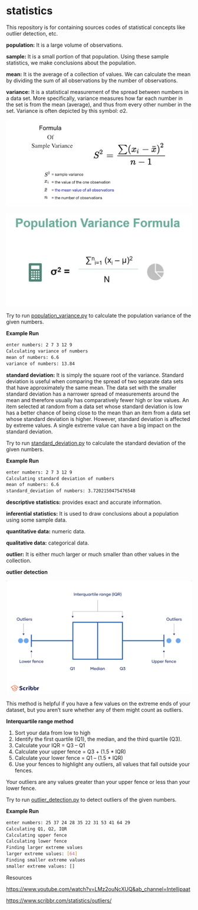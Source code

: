 # statistics
This repository is for containing sources codes of statistical concepts like outlier detection, etc.

**population:** It is a large volume of observations.

**sample:**  It is a small portion of that population. Using these sample statistics, we make conclusions about the population.

**mean:** It is the average of a collection of values. We can calculate the mean by dividing the sum of all observations by the number of observations.

**variance:** It is a statistical measurement of the spread between numbers in a data set. More specifically, variance measures how far each number in the set is from the mean (average), and thus from every other number in the set. Variance is often depicted by this symbol: σ2.

![alt text](https://github.com/AyberkYavuz/statistics/blob/main/imgs/sample_variance_formula_image.png?raw=true)

![alt text](https://github.com/AyberkYavuz/statistics/blob/main/imgs/population_variance_formula_image.png?raw=true)

Try to run [population_variance.py](https://github.com/AyberkYavuz/statistics/blob/main/population_variance.py) to calculate the population variance of the given numbers.

**Example Run**
```bash
enter numbers: 2 7 3 12 9
Calculating variance of numbers
mean of numbers: 6.6
variance of numbers: 13.84
```

**standard deviation:** It is simply the square root of the variance. Standard deviation is useful when comparing the spread of two separate data sets that have approximately the same mean. The data set with the smaller standard deviation has a narrower spread of measurements around the mean and therefore usually has comparatively fewer high or low values. An item selected at random from a data set whose standard deviation is low has a better chance of being close to the mean than an item from a data set whose standard deviation is higher. However, standard deviation is affected by extreme values. A single extreme value can have a big impact on the standard deviation.

Try to run [standard_deviation.py](https://github.com/AyberkYavuz/statistics/blob/main/standard_deviation.py) to calculate the standard deviation of the given numbers.

**Example Run**
```bash
enter numbers: 2 7 3 12 9
Calculating standard deviation of numbers
mean of numbers: 6.6
standard_deviation of numbers: 3.7202150475476548
```

**descriptive statistics:** provides exact and accurate information.

**inferential statistics:** It is used to draw conclusions about a population using some sample data.

**quantitative data:** numeric data.

**qualitative data:** categorical data.

**outlier:** It is either much larger or much smaller than other values in the collection.

**outlier detection**

![alt text](https://github.com/AyberkYavuz/statistics/blob/main/imgs/outlier_detection.png?raw=true)

This method is helpful if you have a few values on the extreme ends of your dataset, but you aren’t sure whether any of them might count as outliers.

**Interquartile range method**

1. Sort your data from low to high
2. Identify the first quartile (Q1), the median, and the third quartile (Q3).
3. Calculate your IQR = Q3 – Q1
4. Calculate your upper fence = Q3 + (1.5 * IQR)
5. Calculate your lower fence = Q1 – (1.5 * IQR)
6. Use your fences to highlight any outliers, all values that fall outside your fences.

Your outliers are any values greater than your upper fence or less than your lower fence.

Try to run [outlier_detection.py](https://github.com/AyberkYavuz/statistics/blob/main/outlier_detection.py) to detect outliers of the given numbers.

**Example Run**
```bash
enter numbers: 25 37 24	28 35 22 31 53 41 64 29
Calculating Q1, Q2, IQR
Calculating upper fence
Calculating lower fence
Finding larger extreme values
larger extreme values: [64]
Finding smaller extreme values
smaller extreme values: []
```

Resources

https://www.youtube.com/watch?v=LMz2ouNcXUQ&ab_channel=Intellipaat

https://www.scribbr.com/statistics/outliers/
